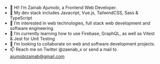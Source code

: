 - 👋 Hi! I’m Zainab Ajumobi, a Frontend Web Developer.
- 💞️ My dev stack includes Javacript, Vue.js, TailwindCSS, Sass & TypeScript
- 👀 I’m interested in web technologies, full stack web development and software engineering.
- 🌱 I’m currently learning how to use Firebase, GraphQL, as well as  Vitest & Jest for Unit Testing
- 💞️ I’m looking to collaborate on web and software development projects.
- 📫 Reach me on Twitter @zaenab_x or send a mail to ajumobizainab@gmail.com

<!---
sheismo/sheismo is a ✨ special ✨ repository because its `README.md` (this file) appears on your GitHub profile.
You can click the Preview link to take a look at your changes.
--->
